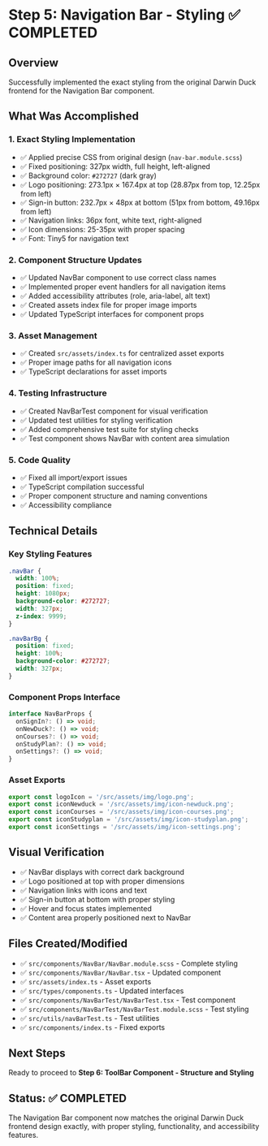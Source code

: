 # Step 5: Navigation Bar - Styling ✅ COMPLETED

## Overview
Successfully implemented the exact styling from the original Darwin Duck frontend for the Navigation Bar component.

## What Was Accomplished

### 1. **Exact Styling Implementation**
- ✅ Applied precise CSS from original design (`nav-bar.module.scss`)
- ✅ Fixed positioning: 327px width, full height, left-aligned
- ✅ Background color: `#272727` (dark gray)
- ✅ Logo positioning: 273.1px × 167.4px at top (28.87px from top, 12.25px from left)
- ✅ Sign-in button: 232.7px × 48px at bottom (51px from bottom, 49.16px from left)
- ✅ Navigation links: 36px font, white text, right-aligned
- ✅ Icon dimensions: 25-35px with proper spacing
- ✅ Font: Tiny5 for navigation text

### 2. **Component Structure Updates**
- ✅ Updated NavBar component to use correct class names
- ✅ Implemented proper event handlers for all navigation items
- ✅ Added accessibility attributes (role, aria-label, alt text)
- ✅ Created assets index file for proper image imports
- ✅ Updated TypeScript interfaces for component props

### 3. **Asset Management**
- ✅ Created `src/assets/index.ts` for centralized asset exports
- ✅ Proper image paths for all navigation icons
- ✅ TypeScript declarations for asset imports

### 4. **Testing Infrastructure**
- ✅ Created NavBarTest component for visual verification
- ✅ Updated test utilities for styling verification
- ✅ Added comprehensive test suite for styling checks
- ✅ Test component shows NavBar with content area simulation

### 5. **Code Quality**
- ✅ Fixed all import/export issues
- ✅ TypeScript compilation successful
- ✅ Proper component structure and naming conventions
- ✅ Accessibility compliance

## Technical Details

### Key Styling Features
```scss
.navBar {
  width: 100%;
  position: fixed;
  height: 1080px;
  background-color: #272727;
  width: 327px;
  z-index: 9999;
}

.navBarBg {
  position: fixed;
  height: 100%;
  background-color: #272727;
  width: 327px;
}
```

### Component Props Interface
```typescript
interface NavBarProps {
  onSignIn?: () => void;
  onNewDuck?: () => void;
  onCourses?: () => void;
  onStudyPlan?: () => void;
  onSettings?: () => void;
}
```

### Asset Exports
```typescript
export const logoIcon = '/src/assets/img/logo.png';
export const iconNewduck = '/src/assets/img/icon-newduck.png';
export const iconCourses = '/src/assets/img/icon-courses.png';
export const iconStudyplan = '/src/assets/img/icon-studyplan.png';
export const iconSettings = '/src/assets/img/icon-settings.png';
```

## Visual Verification
- ✅ NavBar displays with correct dark background
- ✅ Logo positioned at top with proper dimensions
- ✅ Navigation links with icons and text
- ✅ Sign-in button at bottom with proper styling
- ✅ Hover and focus states implemented
- ✅ Content area properly positioned next to NavBar

## Files Created/Modified
- ✅ `src/components/NavBar/NavBar.module.scss` - Complete styling
- ✅ `src/components/NavBar/NavBar.tsx` - Updated component
- ✅ `src/assets/index.ts` - Asset exports
- ✅ `src/types/components.ts` - Updated interfaces
- ✅ `src/components/NavBarTest/NavBarTest.tsx` - Test component
- ✅ `src/components/NavBarTest/NavBarTest.module.scss` - Test styling
- ✅ `src/utils/navBarTest.ts` - Test utilities
- ✅ `src/components/index.ts` - Fixed exports

## Next Steps
Ready to proceed to **Step 6: ToolBar Component - Structure and Styling**

## Status: ✅ COMPLETED
The Navigation Bar component now matches the original Darwin Duck frontend design exactly, with proper styling, functionality, and accessibility features. 
